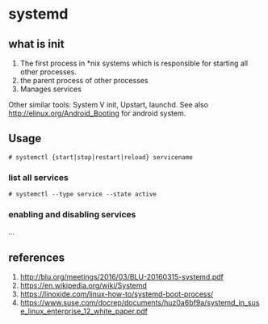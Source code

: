 # systemd

## what is init

1. The first process in *nix systems which is responsible for starting all other processes.
2. the parent process of other processes
3. Manages services

Other similar tools: System V init, Upstart, launchd. See also http://elinux.org/Android_Booting
for android system.


## Usage

```
# systemctl {start|stop|restart|reload} servicename
```

### list all services

```
# systemctl --type service --state active
```

### enabling and disabling services

...

## references

1. http://blu.org/meetings/2016/03/BLU-20160315-systemd.pdf
2. https://en.wikipedia.org/wiki/Systemd
3. https://linoxide.com/linux-how-to/systemd-boot-process/
4. https://www.suse.com/docrep/documents/huz0a6bf9a/systemd_in_suse_linux_enterprise_12_white_paper.pdf